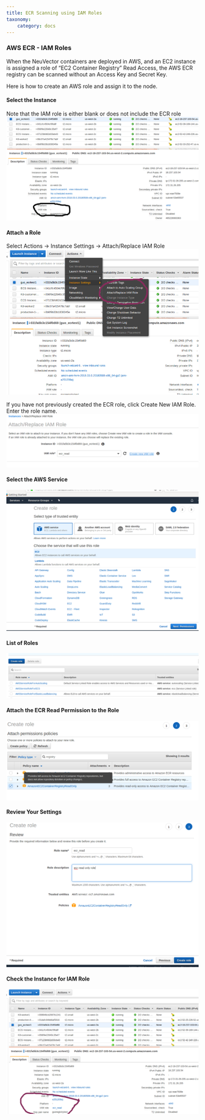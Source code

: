 ```yaml
---
title: ECR Scanning using IAM Roles
taxonomy:
    category: docs
---
```


### AWS ECR - IAM Roles
When the NeuVector containers are deployed in AWS, and an EC2 instance is assigned a role of “EC2 Container Registry” Read Access, the AWS ECR registry can be scanned without an Access Key and Secret Key.

Here is how to create an AWS role and assign it to the node.

#### Select the Instance
Note that the IAM role is either blank or does not include the ECR role
![awsrole](ecr1.png)

#### Attach a Role
Select Actions -> Instance Settings -> Attach/Replace IAM Role
![awsrole](ecr2.png)

If you have not previously created the ECR role, click Create New IAM Role. Enter the role name.
![attachrole](ecr3.png)


#### Select the AWS Service
![select](ecr4.png)

#### List of Roles
![awsroles](ecr5.png)

#### Attach the ECR Read Permission to the Role
![permissions](ecr6.png)

#### Review Your Settings

![review](ecr7.png)


#### Check the Instance for IAM Role

![instance](ecr9.png)